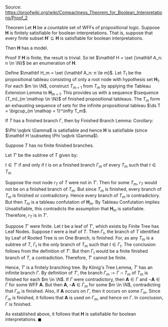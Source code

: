 # 

Source: https://proofwiki.org/wiki/Compactness_Theorem_for_Boolean_Interpretations/Proof_2

Theorem
Let $\mathbf H$ be a countable set of WFFs of propositional logic.
Suppose $\mathbf H$ is finitely satisfiable for boolean interpretations.
That is, suppose that every finite subset $\mathbf H' \subseteq \mathbf H$ is satisfiable for boolean interpretations.

Then $\mathbf H$ has a model.


Proof
If $\mathbf H$ is finite, the result is trivial.
So let $\mathbf H = \set {\mathbf A_n: n \in \N}$ be an enumeration of $\mathbf H$.

Define $\mathbf H_m = \set {\mathbf A_n: n \le m}$.
Let $T_1$ be the propositional tableau consisting of only a root node with hypothesis set $\mathbf H_1$.
For each $m \in \N$, construct $T_{m + 1}$ from $T_m$ by applying the Tableau Extension Lemma to $\mathbf H_{m + 1}$.
This provides us with a sequence $\sequence {T_m}_{m \mathop \in \N}$ of finished propositional tableaus.
The $T_m$ form an exhausting sequence of sets for the infinite propositional tableau $\ds T = \bigcup_{m \mathop = 1}^\infty T_m$.

If $T$ has a finished branch $\Gamma$, then by Finished Branch Lemma: Corollary:

$\Phi \sqbrk \Gamma$ is satisfiable
and hence $\mathbf H$ is satisfiable (since $\mathbf H \subseteq \Phi \sqbrk \Gamma$).

Suppose $T$ has no finite finished branches.

Let $T'$ be the subtree of $T$ given by:

$t \in T'$ if and only if $t$ is on a finished branch $\Gamma_m$ of every $T_m$ such that $t \in T_m$

Suppose the root node $r_T$ of $T$ were not in $T'$.
Then for some $T_m$, $r_T$ would not be on a finished branch of $T_m$.
But since $T_m$ is finished, every branch of $T_m$ is finished or contradictory.
Hence every branch of $T_m$ is contradictory.
But then $T_m$ is a tableau confutation of $\mathbf H_m$.
By Tableau Confutation implies Unsatisfiable, this contradicts the assumption that $\mathbf H_m$ is satisfiable.
Therefore, $r_T$ is in $T'$.

Suppose $T'$ were finite.
Let $t$ be a leaf of $T'$, which exists by Finite Tree has Leaf Nodes.
Suppose $t$ were a leaf of $T$.
Then $\Gamma_t$, the branch of $T$ identified by Leaf of Rooted Tree is on One Branch, is finished.
For, as any $T_m$ is a subtree of $T$, $\Gamma_t$ is the only branch of $T_m$ such that $t \in \Gamma_t$.
The conclusion follows from the definition of $T'$.
But then $\Gamma_t$ would be a finite finished branch of $T$, a contradiction.
Therefore, $T'$ cannot be finite.

Hence, $T'$ is a finitely branching tree.
By König's Tree Lemma, $T'$ has an infinite branch $\Gamma$.
By definition of $T'$, the branch $\Gamma_m := \Gamma \cap T_m$ of $T_m$ is finished for each $m \in \N$.
If $\Gamma$ were contradictory, then $\mathbf A \in \Gamma$ and $\neg\mathbf A \in \Gamma$ for some WFF $\mathbf A$.
But then $\mathbf A, \neg \mathbf A \in \Gamma_m$ for some $m \in \N$, contradicting that $\Gamma_m$ is finished.
Also, if $\mathbf A$ occurs on $\Gamma$, then it occurs on some $\Gamma_m$.
Since $\Gamma_m$ is finished, it follows that $\mathbf A$ is used on $\Gamma_m$, and hence on $\Gamma$.
In conclusion, $\Gamma$ is finished.

As established above, it follows that $\mathbf H$ is satisfiable for boolean interpretations.
$\blacksquare$





